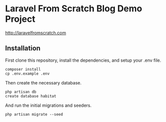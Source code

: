# Laravel From Scratch Blog Demo Project

http://laravelfromscratch.com

## Installation

First clone this repository, install the dependencies, and setup your .env file.

```
composer install
cp .env.example .env
```

Then create the necessary database.

```
php artisan db
create database habitat
```

And run the initial migrations and seeders.

```
php artisan migrate --seed
```
